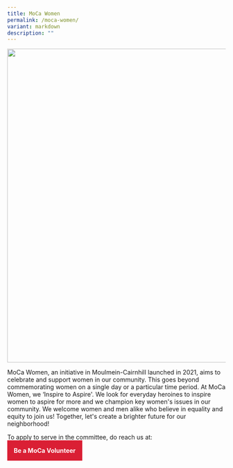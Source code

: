 ```yaml
---
title: MoCa Women
permalink: /moca-women/
variant: markdown
description: ""
---
```

<div class="isomer-image-wrapper">
<img style="width: 725px; color: rgb(0, 0, 0); font-family: system-ui, -apple-system, &quot;system-ui&quot;, &quot;Segoe UI&quot;, Roboto, Oxygen, Ubuntu, Cantarell, &quot;Open Sans&quot;, &quot;Helvetica Neue&quot;, sans-serif; font-size: medium; font-style: normal; font-variant-ligatures: normal; font-variant-caps: normal; font-weight: 400; letter-spacing: normal; orphans: 2; text-align: start; text-indent: 0px; text-transform: none; widows: 2; word-spacing: 0px; -webkit-text-stroke-width: 0px; white-space: normal; text-decoration-thickness: initial; text-decoration-style: initial; text-decoration-color: initial;" height="auto" width="100%" src="https://moca.sgp1.cdn.digitaloceanspaces.com/Volunteer%20with%20Us/6569c08908c6f80c40213eb6_MoCa%2520Women.webp">
</div>
<p>MoCa Women, an initiative in Moulmein-Cairnhill launched in 2021, aims
to celebrate and support women in our community. This goes beyond commemorating
women on a single day or a particular time period. At MoCa Women, we ‘Inspire
to Aspire'. We look for everyday heroines to inspire women to aspire for
more and we champion key women's issues in our community. We welcome women
and men alike who believe in equality and equity to join us! Together,
let's create a brighter future for our neighborhood!</p>

<p>To apply to serve in the committee, do reach us at:</p>
<p></p>
<a style="background-color: #da1f34; color: white; padding: 15px; font-weight: bold; text-decoration: none;" href="https://form.gov.sg/641528d4868d8100123251f2">Be a MoCa Volunteer</a>